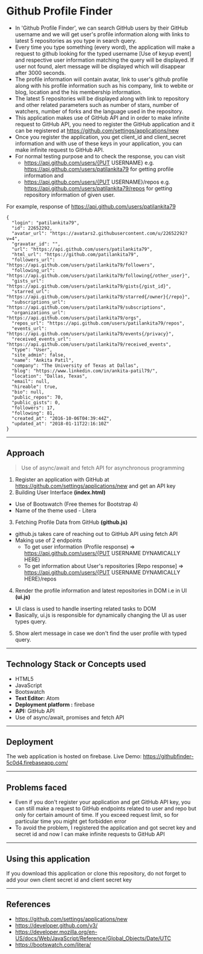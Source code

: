 # Github Profile Finder

- In 'Github Profile Finder', we can search GitHub users by their GitHub username and we will get user's profile information along with links to latest 5 repositories as you type in search query.
- Every time you type something (every word), the application will make a request to github looking for the typed username [Use of keyup event] and respective user information matching the query will be displayed. If user not found, alert message will be displayed which will disappear after 3000 seconds.
- The profile information will contain avatar, link to user's github profile along with his profile information such as his company, link to webite or blog, location and the his membership information.
- The latest 5 repositories will be displayed along with link to repository and other related  parameters such as number of stars, number of watchers, number of forks and the language used in the repository.
- This application makes use of GitHub API and in order to make infinite request to GitHub API, you need to register the GitHub application and it can be registered at https://github.com/settings/applications/new
- Once you register the application, you get client_id and client_secret information and with use of these keys in your application, you can make infinite request to GitHub API.
- For normal testing purpose and to check the response, you can visit
  -  https://api.github.com/users/{PUT USERNAME} e.g. https://api.github.com/users/patilankita79 for getting profile information and 
  - https://api.github.com/users/{PUT USERNAME}/repos e.g. https://api.github.com/users/patilankita79/repos for getting repository information of given user.

For example, response of https://api.github.com/users/patilankita79

```
{
  "login": "patilankita79",
  "id": 22652292,
  "avatar_url": "https://avatars2.githubusercontent.com/u/22652292?v=4",
  "gravatar_id": "",
  "url": "https://api.github.com/users/patilankita79",
  "html_url": "https://github.com/patilankita79",
  "followers_url": "https://api.github.com/users/patilankita79/followers",
  "following_url": "https://api.github.com/users/patilankita79/following{/other_user}",
  "gists_url": "https://api.github.com/users/patilankita79/gists{/gist_id}",
  "starred_url": "https://api.github.com/users/patilankita79/starred{/owner}{/repo}",
  "subscriptions_url": "https://api.github.com/users/patilankita79/subscriptions",
  "organizations_url": "https://api.github.com/users/patilankita79/orgs",
  "repos_url": "https://api.github.com/users/patilankita79/repos",
  "events_url": "https://api.github.com/users/patilankita79/events{/privacy}",
  "received_events_url": "https://api.github.com/users/patilankita79/received_events",
  "type": "User",
  "site_admin": false,
  "name": "Ankita Patil",
  "company": "The University of Texas at Dallas",
  "blog": "https://www.linkedin.com/in/ankita-patil79/",
  "location": "Dallas, Texas",
  "email": null,
  "hireable": true,
  "bio": null,
  "public_repos": 70,
  "public_gists": 0,
  "followers": 17,
  "following": 81,
  "created_at": "2016-10-06T04:39:44Z",
  "updated_at": "2018-01-11T22:16:10Z"
}
```

<hr>

## Approach

<blockquote>Use of async/await and fetch API for asynchronous programming</blockquote>

1. Register an application with GitHub at https://github.com/settings/applications/new and get an API key
2. Building User Interface **(index.html)**
  - Use of Bootswatch (Free themes for Bootstrap 4)
  - Name of the theme used - Litera
3. Fetching Profile Data from GitHub **(github.js)**
  - github.js takes care of reaching out to GitHub API using fetch API
  - Making use of 2 endpoints 
    - To get user information (Profile response) =>  https://api.github.com/users/{PUT USERNAME DYNAMICALLY HERE}
    - To get information about User's repositories [Repo response] => https://api.github.com/users/{PUT USERNAME DYNAMICALLY HERE}/repos
4. Render the profile information and latest repositories in DOM i.e in UI **(ui.js)**
  - UI class is used to handle inserting related tasks to DOM
  - Basically, ui.js is responsible for dynamically changing the UI as user types query.
5. Show alert message in case we don't find the user profile with typed query.

<hr>

## Technology Stack or Concepts used

- HTML5
- JavaScript
- Bootswatch
- **Text Editor:** Atom
- **Deployment platform :** firebase
- **API:** GitHub API
- Use of async/await, promises and fetch API

<hr>

## Deployment

The web application is hosted on firebase. 
Live Demo: https://githubfinder-5c0d4.firebaseapp.com/

<hr>

## Problems faced

- Even if you don't register your application and get GitHub API key, you can still make a request to GitHub endpoints related to user and repo but only for certain amount of time. If you exceed request limit, so for particular time you might get forbidden error
- To avoid the problem, I registered the application and got secret key and secret id and now I can make infinite requests to GitHub API

<hr>

## Using this application

If you download this application or clone this repository, do not forget to add your own client secret id and client secret key
   
<hr>

## References

- https://github.com/settings/applications/new
- https://developer.github.com/v3/
- https://developer.mozilla.org/en-US/docs/Web/JavaScript/Reference/Global_Objects/Date/UTC
- https://bootswatch.com/litera/
